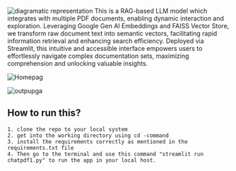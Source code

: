 ![diagramatic representation](https://github.com/shreeharib/RagBased-pdfInteraction-chatbot/assets/107598445/e544a27a-92dc-457a-8a95-370fb7815d35)
This is a RAG-based LLM model which integrates with multiple PDF documents, enabling dynamic interaction and exploration. Leveraging Google Gen AI Embeddings and FAISS Vector Store, we transform raw document text into semantic vectors, facilitating rapid information retrieval and enhancing search efficiency. Deployed via Streamlit, this intuitive and accessible interface empowers users to effortlessly navigate complex documentation sets, maximizing comprehension and unlocking valuable insights.

![Homepag](https://github.com/shreeharib/RagBased-pdfInteraction-chatbot/assets/107598445/00fb12fc-8d61-4e93-8d43-5c7a010d484e)

![outpupga](https://github.com/shreeharib/RagBased-pdfInteraction-chatbot/assets/107598445/15f811c0-fe1e-49be-875c-8d1869ce989d)

## How to run this?

    1. clone the repo to your local system
    2. get into the working directory using cd -command
    3. install the requirements correctly as mentioned in the requirements.txt file
    4. Then go to the terminal and use this command "streamlit run chatpdf1.py" to run the app in your local host.

